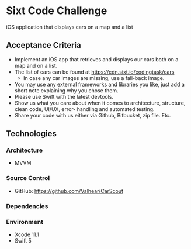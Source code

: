 # Sixt Code Challenge

iOS application that displays cars on a map and a list

## Acceptance Criteria
- Implement an iOS app that retrieves and displays our cars both on a map and on a list.
- The list of cars can be found at https://cdn.sixt.io/codingtask/cars
    - In case any car images are missing, use a fall-back image.
- You may use any external frameworks and libraries you like, just add a short note explaining why
you chose them.
- Please use Swift with the latest devtools.
- Show us what you care about when it comes to architecture, structure, clean code, UI/UX, error-
handling and automated testing.
- Share your code with us either via Github, Bitbucket, zip file. Etc.


## Technologies 

### Architecture
- MVVM

### Source Control
- GitHub: https://github.com/Valhear/CarScout

### Dependencies

### Environment 
- Xcode 11.1
- Swift 5
